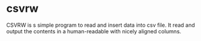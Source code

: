 # csvrw

CSVRW is s simple program to read and insert data into csv file. It read and output the contents in a human-readable with nicely aligned columns.
